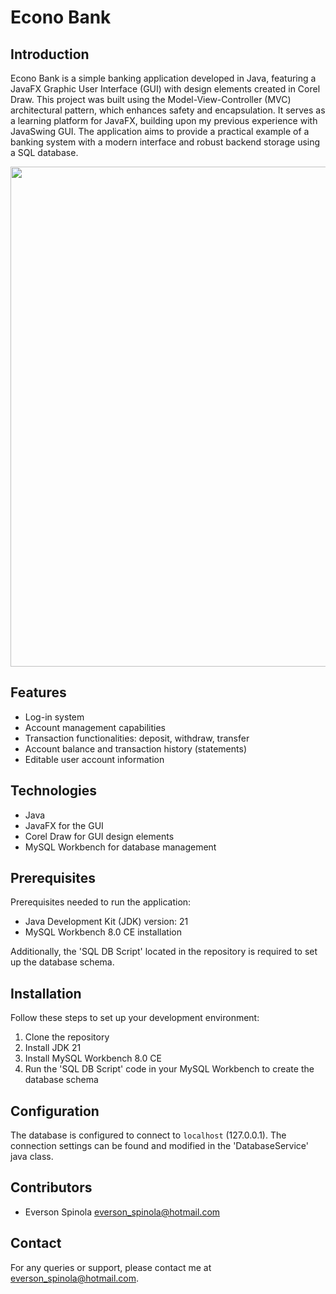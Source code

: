 # Econo Bank

## Introduction
Econo Bank is a simple banking application developed in Java, featuring a JavaFX Graphic User Interface (GUI) with design elements created in Corel Draw. This project was built using the Model-View-Controller (MVC) architectural pattern, which enhances safety and encapsulation. It serves as a learning platform for JavaFX, building upon my previous experience with JavaSwing GUI. The application aims to provide a practical example of a banking system with a modern interface and robust backend storage using a SQL database.

<img src="resources/img/econobankexample.png" width="800">

## Features
- Log-in system
- Account management capabilities
- Transaction functionalities: deposit, withdraw, transfer
- Account balance and transaction history (statements)
- Editable user account information

## Technologies
- Java
- JavaFX for the GUI
- Corel Draw for GUI design elements
- MySQL Workbench for database management

## Prerequisites
Prerequisites needed to run the application:
- Java Development Kit (JDK) version: 21
- MySQL Workbench 8.0 CE installation

Additionally, the 'SQL DB Script' located in the repository is required to set up the database schema.

## Installation
Follow these steps to set up your development environment:
1. Clone the repository
2. Install JDK 21
3. Install MySQL Workbench 8.0 CE
4. Run the 'SQL DB Script' code in your MySQL Workbench to create the database schema

## Configuration
The database is configured to connect to `localhost` (127.0.0.1). The connection settings can be found and modified in the 'DatabaseService' java class.

## Contributors
- Everson Spinola <everson_spinola@hotmail.com>

## Contact
For any queries or support, please contact me at everson_spinola@hotmail.com.
